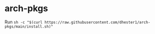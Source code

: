# arch-pkgs
Run `sh -c "$(curl https://raw.githubusercontent.com/dhester1/arch-pkgs/main/install.sh)"`
